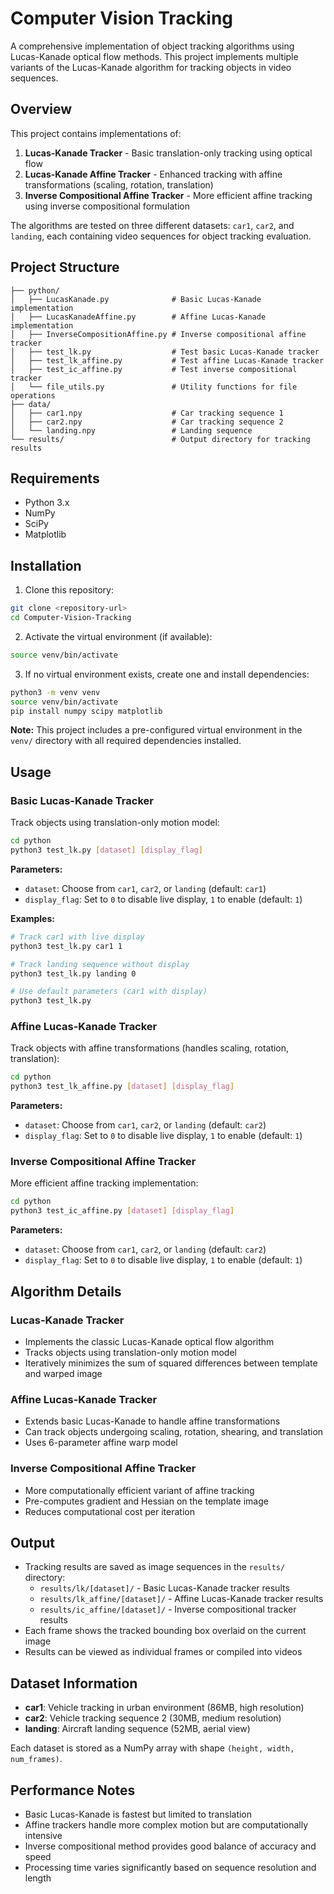 # Computer Vision Tracking

A comprehensive implementation of object tracking algorithms using Lucas-Kanade optical flow methods. This project implements multiple variants of the Lucas-Kanade algorithm for tracking objects in video sequences.

## Overview

This project contains implementations of:

1. **Lucas-Kanade Tracker** - Basic translation-only tracking using optical flow
2. **Lucas-Kanade Affine Tracker** - Enhanced tracking with affine transformations (scaling, rotation, translation)
3. **Inverse Compositional Affine Tracker** - More efficient affine tracking using inverse compositional formulation

The algorithms are tested on three different datasets: `car1`, `car2`, and `landing`, each containing video sequences for object tracking evaluation.

## Project Structure

```
├── python/
│   ├── LucasKanade.py              # Basic Lucas-Kanade implementation
│   ├── LucasKanadeAffine.py        # Affine Lucas-Kanade implementation
│   ├── InverseCompositionAffine.py # Inverse compositional affine tracker
│   ├── test_lk.py                  # Test basic Lucas-Kanade tracker
│   ├── test_lk_affine.py           # Test affine Lucas-Kanade tracker
│   ├── test_ic_affine.py           # Test inverse compositional tracker
│   └── file_utils.py               # Utility functions for file operations
├── data/
│   ├── car1.npy                    # Car tracking sequence 1
│   ├── car2.npy                    # Car tracking sequence 2
│   └── landing.npy                 # Landing sequence
└── results/                        # Output directory for tracking results
```

## Requirements

- Python 3.x
- NumPy
- SciPy
- Matplotlib

## Installation

1. Clone this repository:
```bash
git clone <repository-url>
cd Computer-Vision-Tracking
```

2. Activate the virtual environment (if available):
```bash
source venv/bin/activate
```

3. If no virtual environment exists, create one and install dependencies:
```bash
python3 -m venv venv
source venv/bin/activate
pip install numpy scipy matplotlib
```

**Note:** This project includes a pre-configured virtual environment in the `venv/` directory with all required dependencies installed.

## Usage

### Basic Lucas-Kanade Tracker

Track objects using translation-only motion model:

```bash
cd python
python3 test_lk.py [dataset] [display_flag]
```

**Parameters:**
- `dataset`: Choose from `car1`, `car2`, or `landing` (default: `car1`)
- `display_flag`: Set to `0` to disable live display, `1` to enable (default: `1`)

**Examples:**
```bash
# Track car1 with live display
python3 test_lk.py car1 1

# Track landing sequence without display
python3 test_lk.py landing 0

# Use default parameters (car1 with display)
python3 test_lk.py
```

### Affine Lucas-Kanade Tracker

Track objects with affine transformations (handles scaling, rotation, translation):

```bash
cd python
python3 test_lk_affine.py [dataset] [display_flag]
```

**Parameters:**
- `dataset`: Choose from `car1`, `car2`, or `landing` (default: `car2`)
- `display_flag`: Set to `0` to disable live display, `1` to enable (default: `1`)

### Inverse Compositional Affine Tracker

More efficient affine tracking implementation:

```bash
cd python
python3 test_ic_affine.py [dataset] [display_flag]
```

**Parameters:**
- `dataset`: Choose from `car1`, `car2`, or `landing` (default: `car2`)
- `display_flag`: Set to `0` to disable live display, `1` to enable (default: `1`)

## Algorithm Details

### Lucas-Kanade Tracker
- Implements the classic Lucas-Kanade optical flow algorithm
- Tracks objects using translation-only motion model
- Iteratively minimizes the sum of squared differences between template and warped image

### Affine Lucas-Kanade Tracker
- Extends basic Lucas-Kanade to handle affine transformations
- Can track objects undergoing scaling, rotation, shearing, and translation
- Uses 6-parameter affine warp model

### Inverse Compositional Affine Tracker
- More computationally efficient variant of affine tracking
- Pre-computes gradient and Hessian on the template image
- Reduces computational cost per iteration

## Output

- Tracking results are saved as image sequences in the `results/` directory:
  - `results/lk/[dataset]/` - Basic Lucas-Kanade tracker results
  - `results/lk_affine/[dataset]/` - Affine Lucas-Kanade tracker results  
  - `results/ic_affine/[dataset]/` - Inverse compositional tracker results
- Each frame shows the tracked bounding box overlaid on the current image
- Results can be viewed as individual frames or compiled into videos

## Dataset Information

- **car1**: Vehicle tracking in urban environment (86MB, high resolution)
- **car2**: Vehicle tracking sequence 2 (30MB, medium resolution)  
- **landing**: Aircraft landing sequence (52MB, aerial view)

Each dataset is stored as a NumPy array with shape `(height, width, num_frames)`.

## Performance Notes

- Basic Lucas-Kanade is fastest but limited to translation
- Affine trackers handle more complex motion but are computationally intensive
- Inverse compositional method provides good balance of accuracy and speed
- Processing time varies significantly based on sequence resolution and length